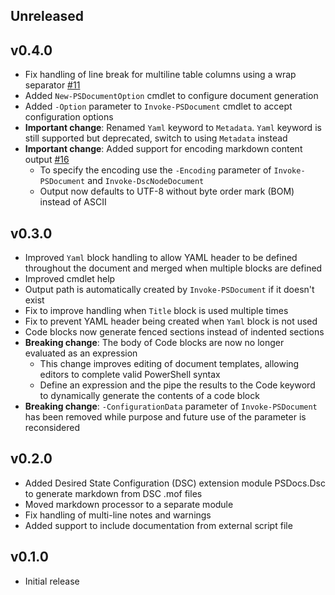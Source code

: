 
## Unreleased

## v0.4.0

- Fix handling of line break for multiline table columns using a wrap separator [#11](https://github.com/BernieWhite/PSDocs/issues/11)
- Added `New-PSDocumentOption` cmdlet to configure document generation
- Added `-Option` parameter to `Invoke-PSDocument` cmdlet to accept configuration options
- **Important change**: Renamed `Yaml` keyword to `Metadata`. `Yaml` keyword is still supported but deprecated, switch to using `Metadata` instead
- **Important change**: Added support for encoding markdown content output [#16](https://github.com/BernieWhite/PSDocs/issues/16)
  - To specify the encoding use the `-Encoding` parameter of `Invoke-PSDocument` and `Invoke-DscNodeDocument`
  - Output now defaults to UTF-8 without byte order mark (BOM) instead of ASCII

## v0.3.0

- Improved `Yaml` block handling to allow YAML header to be defined throughout the document and merged when multiple blocks are defined
- Improved cmdlet help
- Output path is automatically created by `Invoke-PSDocument` if it doesn't exist
- Fix to improve handling when `Title` block is used multiple times
- Fix to prevent YAML header being created when `Yaml` block is not used
- Code blocks now generate fenced sections instead of indented sections
- **Breaking change**: The body of Code blocks are now no longer evaluated as an expression
  - This change improves editing of document templates, allowing editors to complete valid PowerShell syntax
  - Define an expression and the pipe the results to the Code keyword to dynamically generate the contents of a code block
- **Breaking change**: `-ConfigurationData` parameter of `Invoke-PSDocument` has been removed while purpose and future use of the parameter is reconsidered

## v0.2.0

- Added Desired State Configuration (DSC) extension module PSDocs.Dsc to generate markdown from DSC .mof files
- Moved markdown processor to a separate module
- Fix handling of multi-line notes and warnings
- Added support to include documentation from external script file

## v0.1.0

- Initial release